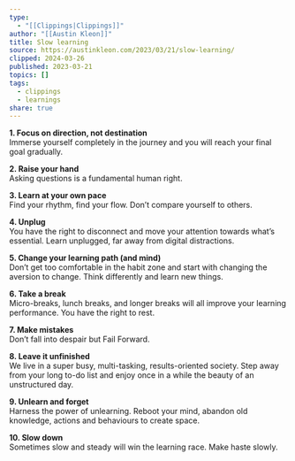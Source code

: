 ```yaml
---
type:
  - "[[Clippings|Clippings]]"
author: "[[Austin Kleon]]"
title: Slow learning
source: https://austinkleon.com/2023/03/21/slow-learning/
clipped: 2024-03-26
published: 2023-03-21
topics: []
tags:
  - clippings
  - learnings
share: true
---
```


**1\. Focus on direction, not destination**  
Immerse yourself completely in the journey and you will reach your final goal gradually.

**2\. Raise your hand**  
Asking questions is a fundamental human right.

**3\. Learn at your own pace**  
Find your rhythm, find your flow. Don’t compare yourself to others.

**4\. Unplug**  
You have the right to disconnect and move your attention towards what’s essential. Learn unplugged, far away from digital distractions.

**5\. Change your learning path (and mind)**  
Don’t get too comfortable in the habit zone and start with changing the aversion to change. Think differently and learn new things.

**6\. Take a break**  
Micro-breaks, lunch breaks, and longer breaks will all improve your learning performance. You have the right to rest.

**7\. Make mistakes**  
Don’t fall into despair but Fail Forward.

**8\. Leave it unfinished**  
We live in a super busy, multi-tasking, results-oriented society. Step away from your long to-do list and enjoy once in a while the beauty of an unstructured day.

**9\. Unlearn and forget**  
Harness the power of unlearning. Reboot your mind, abandon old knowledge, actions and behaviours to create space.

**10\. Slow down**  
Sometimes slow and steady will win the learning race. Make haste slowly.